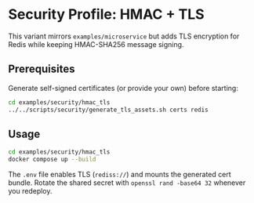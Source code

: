 # Security Profile: HMAC + TLS

This variant mirrors `examples/microservice` but adds TLS encryption for Redis while keeping HMAC-SHA256 message signing.

## Prerequisites

Generate self-signed certificates (or provide your own) before starting:

```bash
cd examples/security/hmac_tls
../../scripts/security/generate_tls_assets.sh certs redis
```

## Usage

```bash
cd examples/security/hmac_tls
docker compose up --build
```

The `.env` file enables TLS (`rediss://`) and mounts the generated cert bundle. Rotate the shared secret with `openssl rand -base64 32` whenever you redeploy.
